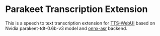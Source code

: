 # Parakeet Transcription Extension

This is a speech to text transcription extension for [TTS-WebUI](https://github.com/rsxdalv/TTS-WebUI) based on Nvidia parakeet-tdt-0.6b-v3 model and [onnx-asr](https://github.com/istupakov/onnx-asr) backend.

